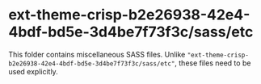 # ext-theme-crisp-b2e26938-42e4-4bdf-bd5e-3d4be7f73f3c/sass/etc

This folder contains miscellaneous SASS files. Unlike `"ext-theme-crisp-b2e26938-42e4-4bdf-bd5e-3d4be7f73f3c/sass/etc"`, these files
need to be used explicitly.

